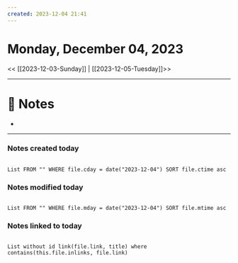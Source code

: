 ```yaml
---
created: 2023-12-04 21:41
---
```


# Monday, December 04, 2023

<< [[2023-12-03-Sunday]] | [[2023-12-05-Tuesday]]>>

---

# 📝 Notes
- 

---

### Notes created today

```dataview

List FROM "" WHERE file.cday = date("2023-12-04") SORT file.ctime asc

```

### Notes modified today

```dataview

List FROM "" WHERE file.mday = date("2023-12-04") SORT file.mtime asc

```

### Notes linked to today

```dataview 

List without id link(file.link, title) where contains(this.file.inlinks, file.link)

```